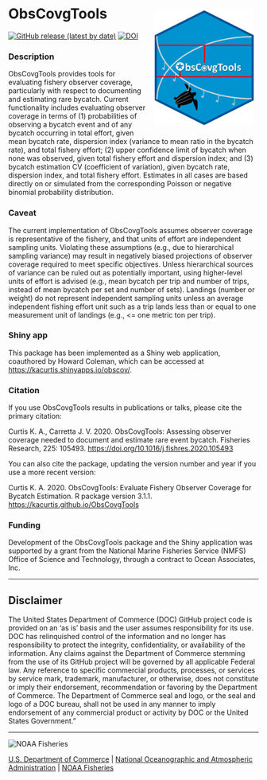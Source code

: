 <!-- README.md is generated from README.Rmd. Please edit that file -->

# ObsCovgTools <img src="logo.png" width="200" height="231" align="right" style="padding: 10px"/>

<!-- badges: start -->

[![GitHub release (latest by
date)](https://img.shields.io/github/v/release/kacurtis/ObsCovgTools)](https://github.com/kacurtis/ObsCovgTools/releases)
[![DOI](https://zenodo.org/badge/DOI/10.5281/zenodo.3603464.svg)](https://doi.org/10.5281/zenodo.3603464)
<!-- badges: end -->

### Description

ObsCovgTools provides tools for evaluating fishery observer coverage,
particularly with respect to documenting and estimating rare bycatch.
Current functionality includes evaluating observer coverage in terms of
(1) probabilities of observing a bycatch event and of any bycatch
occurring in total effort, given mean bycatch rate, dispersion index
(variance to mean ratio in the bycatch rate), and total fishery effort;
(2) upper confidence limit of bycatch when none was observed, given
total fishery effort and dispersion index; and (3) bycatch estimation CV
(coefficient of variation), given bycatch rate, dispersion index, and
total fishery effort. Estimates in all cases are based directly on or
simulated from the corresponding Poisson or negative binomial
probability distribution.

### Caveat

The current implementation of ObsCovgTools assumes observer coverage is
representative of the fishery, and that units of effort are independent
sampling units. Violating these assumptions (e.g., due to hierarchical
sampling variance) may result in negatively biased projections of
observer coverage required to meet specific objectives. Unless
hierarchical sources of variance can be ruled out as potentially
important, using higher-level units of effort is advised (e.g., mean
bycatch per trip and number of trips, instead of mean bycatch per set
and number of sets). Landings (number or weight) do not represent
independent sampling units unless an average independent fishing effort
unit such as a trip lands less than or equal to one measurement unit of
landings (e.g., &lt;= one metric ton per trip).

### Shiny app

This package has been implemented as a Shiny web application, coauthored
by Howard Coleman, which can be accessed at
<https://kacurtis.shinyapps.io/obscov/>.

### Citation

If you use ObsCovgTools results in publications or talks, please cite
the primary citation:

Curtis K. A., Carretta J. V. 2020. ObsCovgTools: Assessing observer
coverage needed to document and estimate rare event bycatch. Fisheries
Research, 225: 105493. <https://doi.org/10.1016/j.fishres.2020.105493>

You can also cite the package, updating the version number and year if
you use a more recent version:

Curtis K. A. 2020. ObsCovgTools: Evaluate Fishery Observer Coverage for
Bycatch Estimation. R package version 3.1.1.
<https://kacurtis.github.io/ObsCovgTools>

### Funding

Development of the ObsCovgTools package and the Shiny application was
supported by a grant from the National Marine Fisheries Service (NMFS)
Office of Science and Technology, through a contract to Ocean
Associates, Inc. 

<!-- Do not edit below. This adds the Disclaimer and NMFS footer. -->

------------------------------------------------------------------------

## Disclaimer

The United States Department of Commerce (DOC) GitHub project code is
provided on an ‘as is’ basis and the user assumes responsibility for its
use. DOC has relinquished control of the information and no longer has
responsibility to protect the integrity, confidentiality, or
availability of the information. Any claims against the Department of
Commerce stemming from the use of its GitHub project will be governed by
all applicable Federal law. Any reference to specific commercial
products, processes, or services by service mark, trademark,
manufacturer, or otherwise, does not constitute or imply their
endorsement, recommendation or favoring by the Department of Commerce.
The Department of Commerce seal and logo, or the seal and logo of a DOC
bureau, shall not be used in any manner to imply endorsement of any
commercial product or activity by DOC or the United States Government.”

------------------------------------------------------------------------

<img src="https://raw.githubusercontent.com/nmfs-general-modeling-tools/nmfspalette/main/man/figures/noaa-fisheries-rgb-2line-horizontal-small.png" width="200" style="height: 75px !important;"  alt="NOAA Fisheries">

[U.S. Department of Commerce](https://www.commerce.gov/) \| [National
Oceanographic and Atmospheric Administration](https://www.noaa.gov) \|
[NOAA Fisheries](https://www.fisheries.noaa.gov/)

